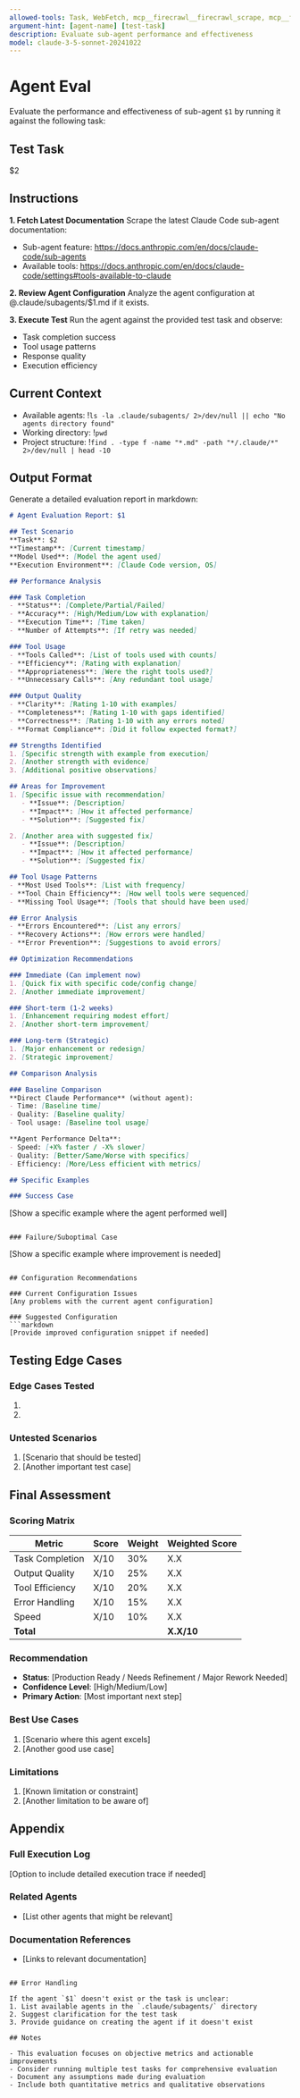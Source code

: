 ```yaml
---
allowed-tools: Task, WebFetch, mcp__firecrawl__firecrawl_scrape, mcp__firecrawl__firecrawl_search, mcp__firecrawl__firecrawl_crawl, mcp__firecrawl__firecrawl_check_crawl_status, Read, Bash(ls:*), Bash(grep:*), Bash(find:*)
argument-hint: [agent-name] [test-task]
description: Evaluate sub-agent performance and effectiveness
model: claude-3-5-sonnet-20241022
---
```


# Agent Eval

Evaluate the performance and effectiveness of sub-agent `$1` by running it against the following task:

## Test Task
$2

## Instructions

**1. Fetch Latest Documentation**
Scrape the latest Claude Code sub-agent documentation:
- Sub-agent feature: https://docs.anthropic.com/en/docs/claude-code/sub-agents
- Available tools: https://docs.anthropic.com/en/docs/claude-code/settings#tools-available-to-claude

**2. Review Agent Configuration**
Analyze the agent configuration at @.claude/subagents/$1.md if it exists.

**3. Execute Test**
Run the agent against the provided test task and observe:
- Task completion success
- Tool usage patterns
- Response quality
- Execution efficiency

## Current Context
- Available agents: !`ls -la .claude/subagents/ 2>/dev/null || echo "No agents directory found"`
- Working directory: !`pwd`
- Project structure: !`find . -type f -name "*.md" -path "*/.claude/*" 2>/dev/null | head -10`

## Output Format

Generate a detailed evaluation report in markdown:

```markdown
# Agent Evaluation Report: $1

## Test Scenario
**Task**: $2
**Timestamp**: [Current timestamp]
**Model Used**: [Model the agent used]
**Execution Environment**: [Claude Code version, OS]

## Performance Analysis

### Task Completion
- **Status**: [Complete/Partial/Failed]
- **Accuracy**: [High/Medium/Low with explanation]
- **Execution Time**: [Time taken]
- **Number of Attempts**: [If retry was needed]

### Tool Usage
- **Tools Called**: [List of tools used with counts]
- **Efficiency**: [Rating with explanation]
- **Appropriateness**: [Were the right tools used?]
- **Unnecessary Calls**: [Any redundant tool usage]

### Output Quality
- **Clarity**: [Rating 1-10 with examples]
- **Completeness**: [Rating 1-10 with gaps identified]
- **Correctness**: [Rating 1-10 with any errors noted]
- **Format Compliance**: [Did it follow expected format?]

## Strengths Identified
1. [Specific strength with example from execution]
2. [Another strength with evidence]
3. [Additional positive observations]

## Areas for Improvement
1. [Specific issue with recommendation]
   - **Issue**: [Description]
   - **Impact**: [How it affected performance]
   - **Solution**: [Suggested fix]

2. [Another area with suggested fix]
   - **Issue**: [Description]
   - **Impact**: [How it affected performance]
   - **Solution**: [Suggested fix]

## Tool Usage Patterns
- **Most Used Tools**: [List with frequency]
- **Tool Chain Efficiency**: [How well tools were sequenced]
- **Missing Tool Usage**: [Tools that should have been used]

## Error Analysis
- **Errors Encountered**: [List any errors]
- **Recovery Actions**: [How errors were handled]
- **Error Prevention**: [Suggestions to avoid errors]

## Optimization Recommendations

### Immediate (Can implement now)
1. [Quick fix with specific code/config change]
2. [Another immediate improvement]

### Short-term (1-2 weeks)
1. [Enhancement requiring modest effort]
2. [Another short-term improvement]

### Long-term (Strategic)
1. [Major enhancement or redesign]
2. [Strategic improvement]

## Comparison Analysis

### Baseline Comparison
**Direct Claude Performance** (without agent):
- Time: [Baseline time]
- Quality: [Baseline quality]
- Tool usage: [Baseline tool usage]

**Agent Performance Delta**:
- Speed: [+X% faster / -X% slower]
- Quality: [Better/Same/Worse with specifics]
- Efficiency: [More/Less efficient with metrics]

## Specific Examples

### Success Case
```
[Show a specific example where the agent performed well]
```

### Failure/Suboptimal Case
```
[Show a specific example where improvement is needed]
```

## Configuration Recommendations

### Current Configuration Issues
[Any problems with the current agent configuration]

### Suggested Configuration
```markdown
[Provide improved configuration snippet if needed]
```

## Testing Edge Cases

### Edge Cases Tested
1. [Edge case 1]: [Result]
2. [Edge case 2]: [Result]

### Untested Scenarios
1. [Scenario that should be tested]
2. [Another important test case]

## Final Assessment

### Scoring Matrix
| Metric | Score | Weight | Weighted Score |
|--------|-------|--------|----------------|
| Task Completion | X/10 | 30% | X.X |
| Output Quality | X/10 | 25% | X.X |
| Tool Efficiency | X/10 | 20% | X.X |
| Error Handling | X/10 | 15% | X.X |
| Speed | X/10 | 10% | X.X |
| **Total** | | | **X.X/10** |

### Recommendation
- **Status**: [Production Ready / Needs Refinement / Major Rework Needed]
- **Confidence Level**: [High/Medium/Low]
- **Primary Action**: [Most important next step]

### Best Use Cases
1. [Scenario where this agent excels]
2. [Another good use case]

### Limitations
1. [Known limitation or constraint]
2. [Another limitation to be aware of]

## Appendix

### Full Execution Log
[Option to include detailed execution trace if needed]

### Related Agents
- [List other agents that might be relevant]

### Documentation References
- [Links to relevant documentation]
```

## Error Handling

If the agent `$1` doesn't exist or the task is unclear:
1. List available agents in the `.claude/subagents/` directory
2. Suggest clarification for the test task
3. Provide guidance on creating the agent if it doesn't exist

## Notes

- This evaluation focuses on objective metrics and actionable improvements
- Consider running multiple test tasks for comprehensive evaluation
- Document any assumptions made during evaluation
- Include both quantitative metrics and qualitative observations